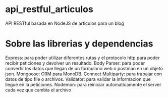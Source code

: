 # api_restful_articulos
API RESTful basada en NodeJS de articulos para un blog 

# Sobre las librerias y dependencias

Express: para poder utilizar diferentes rutas y el protocolo http para poder recibir peticiones y devolver un resultado.
Body Parser: para poder convertir los datos que llegan de un formulario web o postman en un objeto json.
Mongoose: ORM para MonoDB.
Connect Multiparty: para trabajar con datos de tipo file o archivos.
Validator: para validar la informacion que llegue en la peticiones.
Nodemon: para reiniciar automaticamente el server cada vez que cambia el archivo
